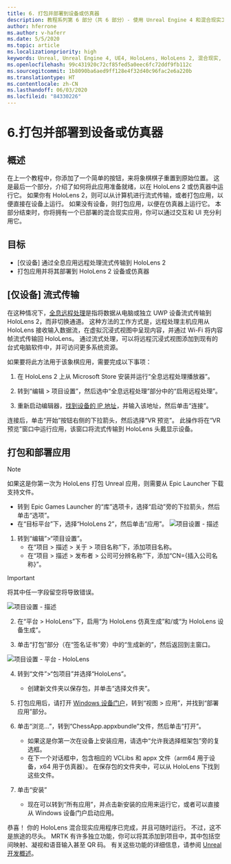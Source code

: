 ```yaml
---
title: 6. 打包并部署到设备或仿真器
description: 教程系列第 6 部分（共 6 部分）- 使用 Unreal Engine 4 和混合现实工具包 UX Tools 插件构建一款简单的象棋应用
author: hferrone
ms.author: v-haferr
ms.date: 5/5/2020
ms.topic: article
ms.localizationpriority: high
keywords: Unreal, Unreal Engine 4, UE4, HoloLens, HoloLens 2, 混合现实, 教程, 入门, mrtk, uxt, UX Tools, 文档
ms.openlocfilehash: 99c431920c72cf85fed5a0eec6fc72ddf9fb112c
ms.sourcegitcommit: 1b8090ba6aed9ff128e4f32d40c96fac2e6a220b
ms.translationtype: HT
ms.contentlocale: zh-CN
ms.lasthandoff: 06/03/2020
ms.locfileid: "84330226"
---
```

# <a name="6-packaging--deploying-to-device-or-emulator"></a>6.打包并部署到设备或仿真器

## <a name="overview"></a>概述

在上一个教程中，你添加了一个简单的按钮，来将象棋棋子重置到原始位置。 这是最后一个部分，介绍了如何将此应用准备就绪，以在 HoloLens 2 或仿真器中运行它。 如果你有 HoloLens 2，则可以从计算机进行流式传输，或者打包应用，以便直接在设备上运行。 如果没有设备，则打包应用，以便在仿真器上运行它。 本部分结束时，你将拥有一个已部署的混合现实应用，你可以通过交互和 UI 充分利用它。

## <a name="objectives"></a>目标

* [仅设备] 通过全息应用远程处理流式传输到 HoloLens 2
* 打包应用并将其部署到 HoloLens 2 设备或仿真器

## <a name="device-only-streaming"></a>[仅设备] 流式传输
在这种情况下，[全息远程处理](https://docs.microsoft.com/windows/mixed-reality/add-holographic-remoting)是指将数据从电脑或独立 UWP 设备流式传输到 HoloLens 2，而非切换通道。 这种方法的工作方式是，远程处理主机应用从 HoloLens 接收输入数据流，在虚拟沉浸式视图中呈现内容，并通过 Wi-Fi 将内容帧流式传输回 HoloLens。 通过流式处理，可以将远程沉浸式视图添加到现有的台式电脑软件中，并可访问更多系统资源。 

如果要将此方法用于该象棋应用，需要完成以下事项：

1.  在 HoloLens 2 上从 Microsoft Store 安装并运行“全息远程处理播放器”。

2.  转到“编辑 > 项目设置”，然后选中“全息远程处理”部分中的“启用远程处理”。  

3.  重新启动编辑器，[找到设备的 IP 地址](https://docs.microsoft.com/windows/uwp/debug-test-perf/device-portal-hololens#connect-over-wi-fi)，并输入该地址，然后单击“连接”。

连接后，单击“开始”按钮右侧的下拉箭头，然后选择“VR 预览”。  此操作将在“VR 预览”窗口中运行应用，该窗口将流式传输到 HoloLens 头戴显示设备。 

## <a name="packaging-and-deploying-the-app"></a>打包和部署应用 

>[!NOTE]
>如果这是你第一次为 HoloLens 打包 Unreal 应用，则需要从 Epic Launcher 下载支持文件。 
>- 转到 Epic Games Launcher 的“库”选项卡，选择“启动”旁的下拉箭头，然后单击“选项”。   
>- 在“目标平台”下，选择“HoloLens 2”，然后单击“应用”。 
>![项目设置 - 描述](images/unreal-uxt/6-installationoptions.PNG)

1.  转到“编辑”>“项目设置”。 
    * 在“项目 > 描述 > 关于 > 项目名称”下，添加项目名称。 
    * 在“项目 > 描述 > 发布者 > 公司可分辨名称”下，添加“CN={插入公司名称}”。

> [!IMPORTANT]
> 将其中任一字段留空将导致错误。 

![项目设置 - 描述](images/unreal-uxt/6-cn.PNG)

2.  在“平台 > HoloLens”下，启用“为 HoloLens 仿真生成”和/或“为 HoloLens 设备生成”。  

3.  单击“打包”部分（在“签名证书”旁）中的“生成新的”，然后返回到主窗口。  

![项目设置 - 平台 - HoloLens](images/unreal-uxt/6-packaging.PNG)

4.  转到“文件”>“包项目”并选择“HoloLens”。 
    * 创建新文件夹以保存包，并单击“选择文件夹”。 

5.  打包应用后，请打开 [Windows 设备门户](https://docs.microsoft.com/windows/mixed-reality/using-the-windows-device-portal)，转到“视图 > 应用”，并找到“部署应用”部分。

6.  单击“浏览...”，转到“ChessApp.appxbundle”文件，然后单击“打开”。   

    * 如果这是你第一次在设备上安装应用，请选中“允许我选择框架包”旁的复选框。 
    * 在下一个对话框中，包含相应的 VCLibs 和 appx 文件（arm64 用于设备，x64 用于仿真器）。  在保存包的文件夹中，可以从 HoloLens 下找到这些文件。

7.  单击“安装” 
    * 现在可以转到“所有应用”，并点击新安装的应用来运行它，或者可以直接从 Windows 设备门户启动应用。  

恭喜！ 你的 HoloLens 混合现实应用程序已完成，并且可随时运行。 不过，这不是旅途的尽头。 MRTK 有许多独立功能，你可以将其添加到项目中，其中包括空间映射、凝视和语音输入甚至 QR 码。 有关这些功能的详细信息，请参阅 [Unreal 开发概述](https://docs.microsoft.com/windows/mixed-reality/unreal-development-overview)。